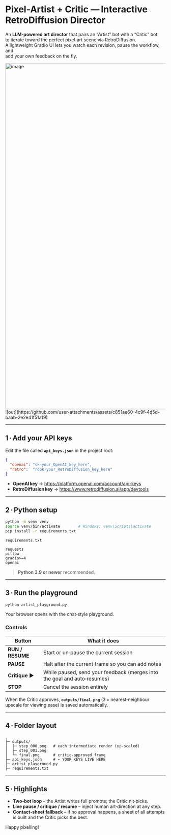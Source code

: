 # Pixel‑Artist + Critic — Interactive RetroDiffusion Director

An **LLM‑powered art director** that pairs an “Artist” bot with a “Critic” bot  
to iterate toward the perfect pixel‑art scene via RetroDiffusion.  
A lightweight Gradio UI lets you watch each revision, pause the workflow, and  
add your own feedback on the fly.

<img width="1486" height="1087" alt="image" src="https://github.com/user-attachments/assets/b6b2452c-d052-42b3-8629-9db4df892119" />
![out](https://github.com/user-attachments/assets/c851ae60-4c9f-4d5d-baab-2e2e41f51a19)


---

## 1 · Add your API keys

Edit the file called **`api_keys.json`** in the project root:

```json
{
  "openai": "sk‑your_OpenAI_key_here",
  "retro":  "rdpk‑your_RetroDiffusion_key_here"
}
```

* **OpenAI key** → <https://platform.openai.com/account/api-keys>  
* **RetroDiffusion key** → <https://www.retrodiffusion.ai/app/devtools>

---

## 2 · Python setup

```bash
python -m venv venv
source venv/bin/activate        # Windows: venv\Scripts\activate
pip install -r requirements.txt
```

`requirements.txt`

```
requests
pillow
gradio>=4
openai
```

> **Python 3.9 or newer** recommended.

---

## 3 · Run the playground

```bash
python artist_playground.py
```

Your browser opens with the chat‑style playground.

### Controls

| Button | What it does |
|--------|--------------|
| **RUN / RESUME** | Start or un‑pause the current session |
| **PAUSE** | Halt after the current frame so you can add notes |
| **Critique ▶** | While paused, send your feedback (merges into the goal and auto‑resumes) |
| **STOP** | Cancel the session entirely |

When the Critic approves, **`outputs/final.png`** (3 × nearest‑neighbour upscale for viewing ease) is saved automatically.

---

## 4 · Folder layout

```
.
├─ outputs/
│  ├─ step_000.png   # each intermediate render (up‑scaled)
│  ├─ step_001.png
│  └─ final.png      # critic‑approved frame
├─ api_keys.json     # ← YOUR KEYS LIVE HERE
├─ artist_playground.py
├─ requirements.txt
```

---

## 5 · Highlights

* **Two‑bot loop** – the Artist writes full prompts; the Critic nit‑picks.  
* **Live pause / critique / resume** – inject human art‑direction at any step.  
* **Contact‑sheet fallback** – if no approval happens, a sheet of all attempts is built and the Critic picks the best.

Happy pixelling!
